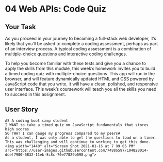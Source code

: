 # 04 Web APIs: Code Quiz

## Your Task

As you proceed in your journey to becoming a full-stack web developer, it’s likely that you’ll be asked to complete a coding assessment, perhaps as part of an interview process. A typical coding assessment is a combination of multiple-choice questions and interactive coding challenges. 

To help you become familiar with these tests and give you a chance to apply the skills from this module, this week’s homework invites you to build a timed coding quiz with multiple-choice questions. This app will run in the browser, and will feature dynamically updated HTML and CSS powered by JavaScript code that you write. It will have a clean, polished, and responsive user interface. This week’s coursework will teach you all the skills you need to succeed in this assignment.


## User Story

```
AS A coding boot camp student
I WANT to take a timed quiz on JavaScript fundamentals that stores high scores
SO THAT I can gauge my progress compared to my peers#
As a student, I was only able to get the questions to load on a timer. This was challenging and will continue to working to get this done.
<img width="1440" alt="Screen Shot 2021-01-16 at 7 09 05 PM" src="https://user-images.githubusercontent.com/74886597/104828014-ddef7900-5832-11eb-8c8c-70e77829b598.png">